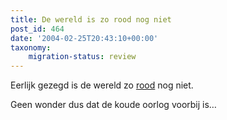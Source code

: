```yaml
---
title: De wereld is zo rood nog niet
post_id: 464
date: '2004-02-25T20:43:10+00:00'
taxonomy:
    migration-status: review
---
```

Eerlijk gezegd is de wereld zo [rood](http://world66.com/myworld66) nog niet.

Geen wonder dus dat de koude oorlog voorbij is…